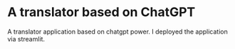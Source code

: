 # A translator based on ChatGPT

A translator application based on chatgpt power. I deployed the application via streamlit.
